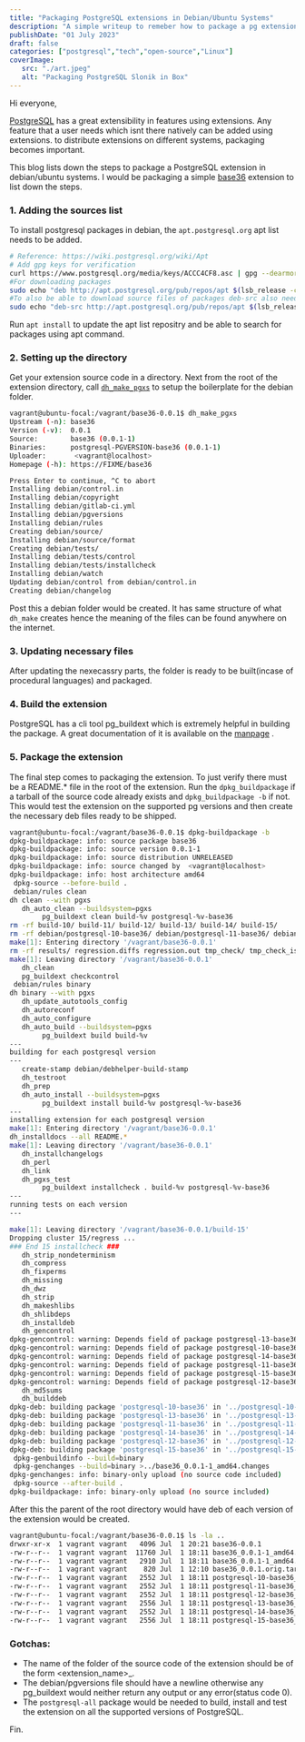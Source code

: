 ```yaml
---
title: "Packaging PostgreSQL extensions in Debian/Ubuntu Systems"
description: "A simple writeup to remeber how to package a pg extension on Debain/Ubuntu Linux"
publishDate: "01 July 2023"
draft: false
categories: ["postgresql","tech","open-source","Linux"]
coverImage:
   src: "./art.jpeg"
   alt: "Packaging PostgreSQL Slonik in Box"
---
```

<!-- ![art](art.jpeg) -->
Hi everyone,

[PostgreSQL](https://postgresql.org) has a great extensibility in features using extensions. Any feature that a user needs which isnt there natively can be added using extensions. to distribute extensions on different systems, packaging becomes important.

This blog lists down the steps to package a PostgreSQL extension in debian/ubuntu systems. I would be packaging a simple [base36](https://github.com/rajivharlalka/pg_extensions) extension to list down the steps.

### 1. Adding the sources list

To install postgresql packages in debian, the `apt.postgresql.org` apt list needs to be added. 

```bash
# Reference: https://wiki.postgresql.org/wiki/Apt
# Add gpg keys for verification
curl https://www.postgresql.org/media/keys/ACCC4CF8.asc | gpg --dearmor | sudo tee /etc/apt/trusted.gpg.d/apt.postgresql.org.gpg >/dev/nul
#For downloading packages
sudo echo "deb http://apt.postgresql.org/pub/repos/apt $(lsb_release -cs)-pgdg main" > /etc/apt/sources.list.d/pgdg.list
#To also be able to download source files of packages deb-src also needs to be added
sudo echo "deb-src http://apt.postgresql.org/pub/repos/apt $(lsb_release -cs)-pgdg main" >> /etc/apt/sources.list.d/pgdg.list
```

Run `apt install` to update the apt list repositry and be able to search for packages using apt command.

### 2. Setting up the directory

Get your extension source code in a directory. Next from the root of the extension directory, call [`dh_make_pgxs`](https://manpages.debian.org/bullseye/postgresql-server-dev-all/dh_make_pgxs.1.en.html) to setup the boilerplate for the debian folder. 
```bash
vagrant@ubuntu-focal:/vagrant/base36-0.0.1$ dh_make_pgxs
Upstream (-n): base36
Version (-v):  0.0.1
Source:        base36 (0.0.1-1)
Binaries:      postgresql-PGVERSION-base36 (0.0.1-1)
Uploader:       <vagrant@localhost>
Homepage (-h): https://FIXME/base36

Press Enter to continue, ^C to abort
Installing debian/control.in
Installing debian/copyright
Installing debian/gitlab-ci.yml
Installing debian/pgversions
Installing debian/rules
Creating debian/source/
Installing debian/source/format
Creating debian/tests/
Installing debian/tests/control
Installing debian/tests/installcheck
Installing debian/watch
Updating debian/control from debian/control.in
Creating debian/changelog
```

Post this a debian folder would be created. It has same structure of what `dh_make` creates hence the meaning of the files can be found anywhere on the internet.

### 3. Updating necessary files

After updating the nexecassry parts, the folder is ready to be built(incase of procedural languages) and packaged.

### 4. Build the extension

PostgreSQL has a cli tool pg_buildext which is extremely helpful in building the package. A great documentation of it is available on the [manpage](https://manpages.debian.org/stretch/postgresql-server-dev-all/pg_buildext.1.en.html) .

### 5. Package the extension

The final step comes to packaging the extension. To just verify there must be a README.* file in the root of the extension. 
Run the `dpkg_buildpackage` if a tarball of the source code already exists and  `dpkg_buildpackage -b` if not. This would test the extension on the supported pg versions and then create the necessary deb files ready to be shipped.

``` bash
vagrant@ubuntu-focal:/vagrant/base36-0.0.1$ dpkg-buildpackage -b
dpkg-buildpackage: info: source package base36
dpkg-buildpackage: info: source version 0.0.1-1
dpkg-buildpackage: info: source distribution UNRELEASED
dpkg-buildpackage: info: source changed by  <vagrant@localhost>
dpkg-buildpackage: info: host architecture amd64
 dpkg-source --before-build .
 debian/rules clean
dh clean --with pgxs
   dh_auto_clean --buildsystem=pgxs
        pg_buildext clean build-%v postgresql-%v-base36
rm -rf build-10/ build-11/ build-12/ build-13/ build-14/ build-15/
rm -rf debian/postgresql-10-base36/ debian/postgresql-11-base36/ debian/postgresql-12-base36/ debian/postgresql-13-base36/ debian/postgresql-14-base36/ debian/postgresql-15-base36/ debian/postgresql-10-base36.substvars debian/postgresql-11-base36.substvars debian/postgresql-12-base36.substvars debian/postgresql-13-base36.substvars debian/postgresql-14-base36.substvars debian/postgresql-15-base36.substvars
make[1]: Entering directory '/vagrant/base36-0.0.1'
rm -rf results/ regression.diffs regression.out tmp_check/ tmp_check_iso/ log/ output_iso/
make[1]: Leaving directory '/vagrant/base36-0.0.1'
   dh_clean
   pg_buildext checkcontrol
 debian/rules binary
dh binary --with pgxs
   dh_update_autotools_config
   dh_autoreconf
   dh_auto_configure
   dh_auto_build --buildsystem=pgxs
        pg_buildext build build-%v
---
building for each postgresql version
---
   create-stamp debian/debhelper-build-stamp
   dh_testroot
   dh_prep
   dh_auto_install --buildsystem=pgxs
        pg_buildext install build-%v postgresql-%v-base36
--- 
installing extension for each postgresql version 
make[1]: Entering directory '/vagrant/base36-0.0.1'
dh_installdocs --all README.*
make[1]: Leaving directory '/vagrant/base36-0.0.1'
   dh_installchangelogs
   dh_perl
   dh_link
   dh_pgxs_test
        pg_buildext installcheck . build-%v postgresql-%v-base36
---
running tests on each version
---

make[1]: Leaving directory '/vagrant/base36-0.0.1/build-15'
Dropping cluster 15/regress ...
### End 15 installcheck ###
   dh_strip_nondeterminism
   dh_compress
   dh_fixperms
   dh_missing
   dh_dwz
   dh_strip
   dh_makeshlibs
   dh_shlibdeps
   dh_installdeb
   dh_gencontrol
dpkg-gencontrol: warning: Depends field of package postgresql-13-base36: substitution variable ${shlibs:Depends} used, but is not defined
dpkg-gencontrol: warning: Depends field of package postgresql-10-base36: substitution variable ${shlibs:Depends} used, but is not defined
dpkg-gencontrol: warning: Depends field of package postgresql-14-base36: substitution variable ${shlibs:Depends} used, but is not defined
dpkg-gencontrol: warning: Depends field of package postgresql-11-base36: substitution variable ${shlibs:Depends} used, but is not defined
dpkg-gencontrol: warning: Depends field of package postgresql-15-base36: substitution variable ${shlibs:Depends} used, but is not defined
dpkg-gencontrol: warning: Depends field of package postgresql-12-base36: substitution variable ${shlibs:Depends} used, but is not defined
   dh_md5sums
   dh_builddeb
dpkg-deb: building package 'postgresql-10-base36' in '../postgresql-10-base36_0.0.1-1_amd64.deb'.
dpkg-deb: building package 'postgresql-13-base36' in '../postgresql-13-base36_0.0.1-1_amd64.deb'.
dpkg-deb: building package 'postgresql-11-base36' in '../postgresql-11-base36_0.0.1-1_amd64.deb'.
dpkg-deb: building package 'postgresql-14-base36' in '../postgresql-14-base36_0.0.1-1_amd64.deb'.
dpkg-deb: building package 'postgresql-12-base36' in '../postgresql-12-base36_0.0.1-1_amd64.deb'.
dpkg-deb: building package 'postgresql-15-base36' in '../postgresql-15-base36_0.0.1-1_amd64.deb'.
 dpkg-genbuildinfo --build=binary
 dpkg-genchanges --build=binary >../base36_0.0.1-1_amd64.changes
dpkg-genchanges: info: binary-only upload (no source code included)
 dpkg-source --after-build .
dpkg-buildpackage: info: binary-only upload (no source included)
```

After this the parent of the root directory would have deb of each version of the extension would be created.
``` bash
vagrant@ubuntu-focal:/vagrant/base36-0.0.1$ ls -la ..
drwxr-xr-x  1 vagrant vagrant   4096 Jul  1 20:21 base36-0.0.1
-rw-r--r--  1 vagrant vagrant  11760 Jul  1 18:11 base36_0.0.1-1_amd64.buildinfo
-rw-r--r--  1 vagrant vagrant   2910 Jul  1 18:11 base36_0.0.1-1_amd64.changes
-rw-r--r--  1 vagrant vagrant    820 Jul  1 12:10 base36_0.0.1.orig.tar.gz
-rw-r--r--  1 vagrant vagrant   2552 Jul  1 18:11 postgresql-10-base36_0.0.1-1_amd64.deb
-rw-r--r--  1 vagrant vagrant   2552 Jul  1 18:11 postgresql-11-base36_0.0.1-1_amd64.deb
-rw-r--r--  1 vagrant vagrant   2552 Jul  1 18:11 postgresql-12-base36_0.0.1-1_amd64.deb
-rw-r--r--  1 vagrant vagrant   2556 Jul  1 18:11 postgresql-13-base36_0.0.1-1_amd64.deb
-rw-r--r--  1 vagrant vagrant   2552 Jul  1 18:11 postgresql-14-base36_0.0.1-1_amd64.deb
-rw-r--r--  1 vagrant vagrant   2556 Jul  1 18:11 postgresql-15-base36_0.0.1-1_amd64.deb
```

### Gotchas:

- The name of the folder of the source code of the extension should be of the form <extension_name>\_<version>. 
- The debian/pgversions file should have a newline otherwise any pg_buildext would neither return any output or any error(status code 0).
- The `postgresql-all` package would be needed to build, install and test the extension on all the supported versions of PostgreSQL.


Fin.